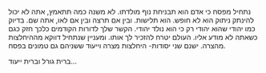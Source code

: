 


נתחיל מפסח כי אדם הוא תבניחת נוף מולדתו.
לא משנה כמה תתאמץ, אתה לא יכול להינתק ניתוק הוא לא חופש. הוא תלישות. ובין אם תרצה ובין אם לאו, אתה שם. בדיוק כמו יהודי שהוא יהודי רק כי הוא נולד יהודי. הקשר שלך לדורות הקודמים כלכך חזק כגם כשאתה לא מודע אליו. העולם יטרח להזכיר לך אותו.
ומעניין שנתחיל דווקא מההיחלצות מהצרה.
ישנם שני יסודות- היחלצות מצרה
וייעוד
ששניהם גם טמונים בפסח.

ברית גורל וברית ייעוד...